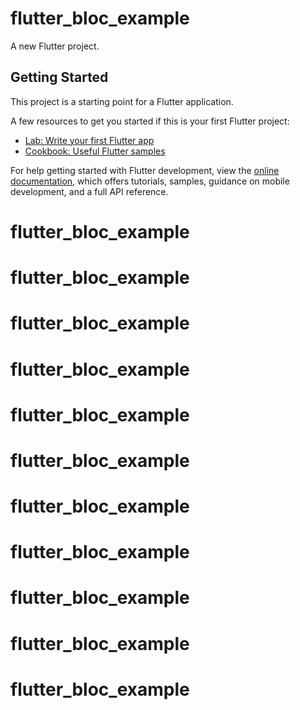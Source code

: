 # flutter_bloc_example

A new Flutter project.

## Getting Started

This project is a starting point for a Flutter application.

A few resources to get you started if this is your first Flutter project:

- [Lab: Write your first Flutter app](https://docs.flutter.dev/get-started/codelab)
- [Cookbook: Useful Flutter samples](https://docs.flutter.dev/cookbook)

For help getting started with Flutter development, view the
[online documentation](https://docs.flutter.dev/), which offers tutorials,
samples, guidance on mobile development, and a full API reference.
# flutter_bloc_example
# flutter_bloc_example
# flutter_bloc_example
# flutter_bloc_example
# flutter_bloc_example
# flutter_bloc_example
# flutter_bloc_example
# flutter_bloc_example
# flutter_bloc_example
# flutter_bloc_example
# flutter_bloc_example
